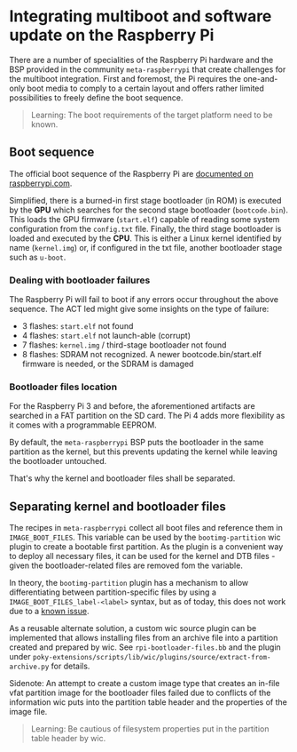 # Integrating multiboot and software update on the Raspberry Pi

There are a number of specialities of the Raspberry Pi hardware and the BSP provided 
in the community `meta-raspberrypi` that create challenges for the multiboot integration.
First and foremost, the Pi requires the one-and-only boot media to comply to a certain
layout and offers rather limited possibilities to freely define the boot sequence.

> Learning: The boot requirements of the target platform need to be known.


## Boot sequence

The official boot sequence of the Raspberry Pi are 
[documented on raspberrypi.com](https://www.raspberrypi.com/documentation/computers/raspberry-pi.html#boot-sequence).

Simplified, there is a burned-in first stage bootloader (in ROM) is executed by the **GPU**
which searches for the second stage bootloader (`bootcode.bin`). This loads the GPU firmware (`start.elf`)
capable of reading some system configuration from the `config.txt` file. Finally, the third stage
bootloader is loaded and executed by the **CPU**. This is either a Linux kernel identified by name
(`kernel.img`) or, if configured in the txt file, another bootloader stage such as `u-boot`.

### Dealing with bootloader failures

The Raspberry Pi will fail to boot if any errors occur throughout the above sequence. The ACT led might
give some insights on the type of failure:

- 3 flashes: `start.elf` not found
- 4 flashes: `start.elf` not launch-able (corrupt)
- 7 flashes: `kernel.img` / third-stage bootloader not found
- 8 flashes: SDRAM not recognized. A newer bootcode.bin/start.elf firmware is needed, or the SDRAM is damaged

### Bootloader files location

For the Raspberry Pi 3 and before, the aforementioned artifacts are searched in a FAT
partition on the SD card. The Pi 4 adds more flexibility as it comes with a programmable EEPROM.

By default, the `meta-raspberrypi` BSP puts the bootloader in the same partition as the
kernel, but this prevents updating the kernel while leaving the bootloader untouched.

That's why the kernel and bootloader files shall be separated.


## Separating kernel and bootloader files

The recipes in `meta-raspberrypi` collect all boot files and reference them in `IMAGE_BOOT_FILES`.
This variable can be used by the `bootimg-partition` wic plugin to create a bootable first partition.
As the plugin is a convenient way to deploy all necessary files, it can be used for the kernel and
DTB files - given the bootloader-related files are removed fom the variable.

In theory, the `bootimg-partition` plugin has a mechanism to allow differentiating between
partition-specific files by using a `IMAGE_BOOT_FILES_label-<label>` syntax, but as of today,
this does not work due to a [known issue](https://lists.yoctoproject.org/g/yocto/message/54800).

As a reusable alternate solution, a custom wic source plugin can be implemented that allows installing
files from an archive file into a partition created and prepared by wic. See `rpi-bootloader-files.bb`
and the plugin under `poky-extensions/scripts/lib/wic/plugins/source/extract-from-archive.py` for details.

Sidenote: An attempt to create a custom image type that creates an in-file vfat partition image for the
bootloader files failed due to conflicts of the information wic puts into the partition table header
and the properties of the image file.

> Learning: Be cautious of filesystem properties put in the partition table header by wic.